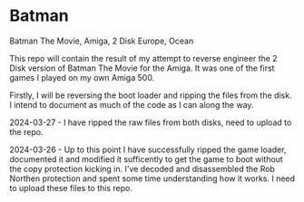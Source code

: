 # Batman
Batman The Movie, Amiga, 2 Disk Europe, Ocean

This repo will contain the result of my attempt to reverse engineer the 2 Disk version of Batman The Movie for the Amiga. It was one of the first games I played on my own Amiga 500.

Firstly, I will be reversing the boot loader and ripping the files from the disk. I intend to document as much of the code as I can along the way. 

2024-03-27 - I have ripped the raw files from both disks, need to upload to the repo.

2024-03-26 - Up to this point I have successfully ripped the game loader, documented it and modified it sufficently to get the game to boot without the copy protection kicking in. I've decoded and disassembled the Rob Northen protection and spent some time understanding how it works. I need to upload these files to this repo.

